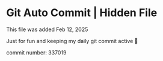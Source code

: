 # Git Auto Commit | Hidden File

This file was added Feb 12, 2025

Just for fun and keeping my daily git commit active 🤪

commit number: 337019
